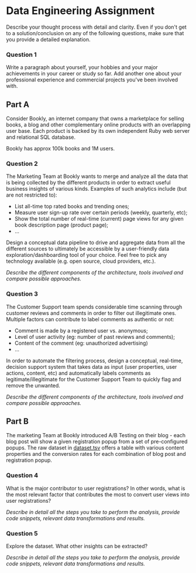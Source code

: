 # Data Engineering Assignment

Describe your thought process with detail and clarity. Even if you don't get to a solution/conclusion on any of the following questions, make sure that you provide a detailed explanation.

### Question 1

Write a paragraph about yourself, your hobbies and your major achievements in your career or study so far. Add another one about your professional experience and commercial projects you've been involved with.

## Part A

Consider Bookly, an internet company that owns a marketplace for selling books, a blog and other complementary online products with an overlapping user base. Each product is backed by its own independent Ruby web server and relational SQL database.

Bookly has approx 100k books and 1M users.

### Question 2

The Marketing Team at Bookly wants to merge and analyze all the data that is being collected by the different products in order to extract useful business insights of various kinds.
Examples of such analytics include (but are not restricted to):

- List all-time top rated books and trending ones;
- Measure user sign-up rate over certain periods (weekly, quarterly, etc);
- Show the total number of real-time (current) page views for any given book description page (product page);
- ...

Design a conceptual data pipeline to drive and aggregate data from all the different sources to ultimately be accessible by a user-friendly data exploration/dashboarding tool of your choice. Feel free to pick any technology available (e.g. open source, cloud providers, etc.).

_Describe the different components of the architecture, tools involved and compare possible approaches._

### Question 3

The Customer Support team spends considerable time scanning through customer reviews and comments in order to filter out illegitimate ones. Multiple factors can contribute to label comments as authentic or not:

- Comment is made by a registered user vs. anonymous;
- Level of user activity (eg: number of past reviews and comments);
- Content of the comment (eg: unauthorized advertising)
- ...

In order to automate the filtering process, design a conceptual, real-time, decision support system that takes data as input (user properties, user actions, content, etc) and automatically labels comments as legitimate/illegitimate for the Customer Support Team to quickly flag and remove the unwanted.

_Describe the different components of the architecture, tools involved and compare possible approaches._

## Part B

The marketing Team at Bookly introduced A/B Testing on their blog - each blog post will show a given registration popup from a set of pre-configured popups.
The raw dataset in [dataset.tsv](data/dataset.tsv) offers a table with various content properties and the conversion rates for each combination of blog post and registration popup.

### Question 4

What is the major contributor to user registrations? In other words, what is the most relevant factor that contributes the most to convert user views into user registrations?

_Describe in detail all the steps you take to perform the analysis, provide code snippets, relevant data transformations and results._

### Question 5

Explore the dataset. What other insights can be extracted?

_Describe in detail all the steps you take to perform the analysis, provide code snippets, relevant data transformations and results._
